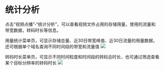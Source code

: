 # 统计分析

点击“视频点播”-“统计分析”，可以查看视频文件占用的存储用量，使用的流量和带宽数据，转码时长等信息。

用量统计菜单页，可显示存储总量、近30日带宽峰值、近30日流量的用量数据，还可根据单个域名查询不同时间段的带宽和流量值
![](https://github.com/jdcloudcom/cn/blob/cn-Video-on-Demand/image/Video-on-Demand/%E7%BB%9F%E8%AE%A1%E5%88%86%E6%9E%90-%E7%94%A8%E9%87%8F%E7%BB%9F%E8%AE%A1.png)

转码时长菜单页，可显示不同时间粒度和时间段的转码总时长，也可通过筛选查看某个目标分辨率的转码时长
![](https://github.com/jdcloudcom/cn/blob/cn-Video-on-Demand/image/Video-on-Demand/%E7%BB%9F%E8%AE%A1%E5%88%86%E6%9E%90-%E8%BD%AC%E7%A0%81%E6%97%B6%E9%95%BF.png)



